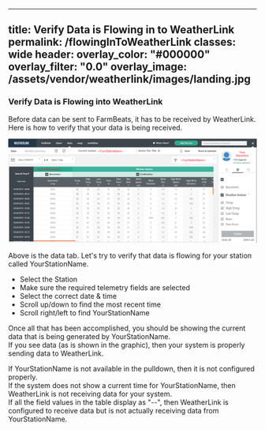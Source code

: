 ---
title: Verify Data is Flowing in to WeatherLink
permalink: /flowingInToWeatherLink
classes: wide
header:
  overlay_color: "#000000"
  overlay_filter: "0.0"
  overlay_image: /assets/vendor/weatherlink/images/landing.jpg
--

### Verify Data is Flowing into WeatherLink

Before data can be sent to FarmBeats, it has to be received by
WeatherLink. Here is how to verify that your data is being received.  
  
![dataTab](./images/dataTab.png)  
  
Above is the data tab. Let's try to verify that data is flowing for your
station called YourStationName.

  - Select the Station
  - Make sure the required telemetry fields are selected
  - Select the correct date & time
  - Scroll up/down to find the most recent time
  - Scroll right/left to find YourStationName

Once all that has been accomplished, you should be showing the current
data that is being generated by YourStationName.  
If you see data (as is shown in the graphic), then your system is
properly sending data to WeatherLink.  
  
If YourStationName is not available in the pulldown, then it is not
configured properly.  
If the system does not show a current time for YourStationName, then
WeatherLink is not receiving data for your system.  
If all the field values in the table display as "--", then WeatherLink
is configured to receive data but is not actually receiving data from
YourStationName.


